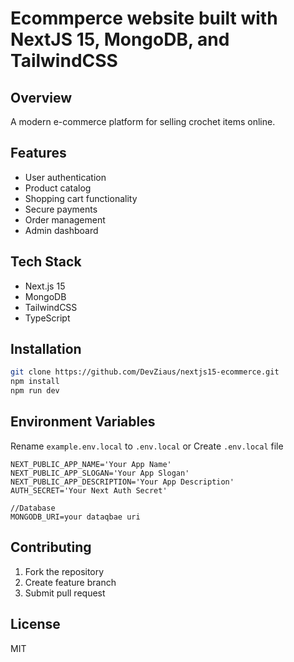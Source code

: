 # Ecommperce website built with NextJS 15, MongoDB, and TailwindCSS

## Overview
A modern e-commerce platform for selling crochet items online.

## Features
- User authentication
- Product catalog
- Shopping cart functionality
- Secure payments
- Order management
- Admin dashboard

## Tech Stack
- Next.js 15
- MongoDB
- TailwindCSS
- TypeScript

## Installation
```bash
git clone https://github.com/DevZiaus/nextjs15-ecommerce.git
npm install
npm run dev
```

## Environment Variables
Rename `example.env.local` to `.env.local` or Create `.env.local` file
```
NEXT_PUBLIC_APP_NAME='Your App Name'
NEXT_PUBLIC_APP_SLOGAN='Your App Slogan'
NEXT_PUBLIC_APP_DESCRIPTION='Your App Description'
AUTH_SECRET='Your Next Auth Secret'

//Database
MONGODB_URI=your dataqbae uri
```

## Contributing
1. Fork the repository
2. Create feature branch
3. Submit pull request

## License
MIT
